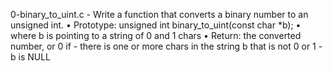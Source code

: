 0-binary_to_uint.c - Write a function that converts a binary number to an unsigned int.
      • Prototype: unsigned int binary_to_uint(const char *b);
      • where b is pointing to a string of 0 and 1 chars
      • Return: the converted number, or 0 if
      - there is one or more chars in the string b that is not 0 or 1
      - b is NULL

